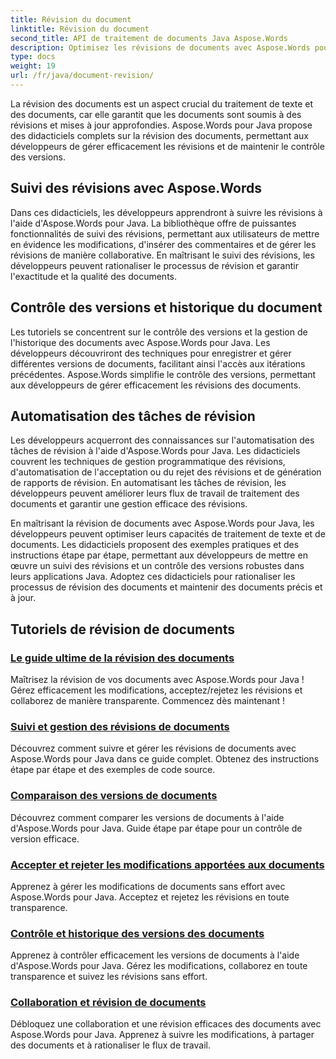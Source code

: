```yaml
---
title: Révision du document
linktitle: Révision du document
second_title: API de traitement de documents Java Aspose.Words
description: Optimisez les révisions de documents avec Aspose.Words pour Java ! Suivez les modifications, gérez le contrôle des versions et automatisez les tâches de révision sans effort.
type: docs
weight: 19
url: /fr/java/document-revision/
---
```


La révision des documents est un aspect crucial du traitement de texte et des documents, car elle garantit que les documents sont soumis à des révisions et mises à jour approfondies. Aspose.Words pour Java propose des didacticiels complets sur la révision des documents, permettant aux développeurs de gérer efficacement les révisions et de maintenir le contrôle des versions.

## Suivi des révisions avec Aspose.Words

Dans ces didacticiels, les développeurs apprendront à suivre les révisions à l'aide d'Aspose.Words pour Java. La bibliothèque offre de puissantes fonctionnalités de suivi des révisions, permettant aux utilisateurs de mettre en évidence les modifications, d'insérer des commentaires et de gérer les révisions de manière collaborative. En maîtrisant le suivi des révisions, les développeurs peuvent rationaliser le processus de révision et garantir l'exactitude et la qualité des documents.

## Contrôle des versions et historique du document

Les tutoriels se concentrent sur le contrôle des versions et la gestion de l'historique des documents avec Aspose.Words pour Java. Les développeurs découvriront des techniques pour enregistrer et gérer différentes versions de documents, facilitant ainsi l'accès aux itérations précédentes. Aspose.Words simplifie le contrôle des versions, permettant aux développeurs de gérer efficacement les révisions des documents.

## Automatisation des tâches de révision

Les développeurs acquerront des connaissances sur l'automatisation des tâches de révision à l'aide d'Aspose.Words pour Java. Les didacticiels couvrent les techniques de gestion programmatique des révisions, d'automatisation de l'acceptation ou du rejet des révisions et de génération de rapports de révision. En automatisant les tâches de révision, les développeurs peuvent améliorer leurs flux de travail de traitement des documents et garantir une gestion efficace des révisions.

En maîtrisant la révision de documents avec Aspose.Words pour Java, les développeurs peuvent optimiser leurs capacités de traitement de texte et de documents. Les didacticiels proposent des exemples pratiques et des instructions étape par étape, permettant aux développeurs de mettre en œuvre un suivi des révisions et un contrôle des versions robustes dans leurs applications Java. Adoptez ces didacticiels pour rationaliser les processus de révision des documents et maintenir des documents précis et à jour.

## Tutoriels de révision de documents
### [Le guide ultime de la révision des documents](./guide-document-revision/)
Maîtrisez la révision de vos documents avec Aspose.Words pour Java ! Gérez efficacement les modifications, acceptez/rejetez les révisions et collaborez de manière transparente. Commencez dès maintenant !
### [Suivi et gestion des révisions de documents](./tracking-managing-document-revisions/)
Découvrez comment suivre et gérer les révisions de documents avec Aspose.Words pour Java dans ce guide complet. Obtenez des instructions étape par étape et des exemples de code source.
### [Comparaison des versions de documents](./comparing-document-versions/)
Découvrez comment comparer les versions de documents à l'aide d'Aspose.Words pour Java. Guide étape par étape pour un contrôle de version efficace.
### [Accepter et rejeter les modifications apportées aux documents](./accepting-rejecting-document-changes/)
Apprenez à gérer les modifications de documents sans effort avec Aspose.Words pour Java. Acceptez et rejetez les révisions en toute transparence.
### [Contrôle et historique des versions des documents](./document-version-control-history/)
Apprenez à contrôler efficacement les versions de documents à l'aide d'Aspose.Words pour Java. Gérez les modifications, collaborez en toute transparence et suivez les révisions sans effort.
### [Collaboration et révision de documents](./document-collaboration-review/)
Débloquez une collaboration et une révision efficaces des documents avec Aspose.Words pour Java. Apprenez à suivre les modifications, à partager des documents et à rationaliser le flux de travail.